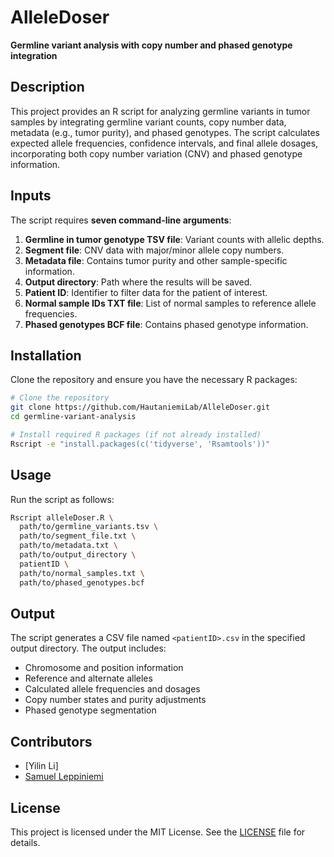 # AlleleDoser

**Germline variant analysis with copy number and phased genotype integration**

## Description
This project provides an R script for analyzing germline variants in tumor samples by integrating germline variant counts, copy number data, metadata (e.g., tumor purity), and phased genotypes. The script calculates expected allele frequencies, confidence intervals, and final allele dosages, incorporating both copy number variation (CNV) and phased genotype information.

## Inputs
The script requires **seven command-line arguments**:
1. **Germline in tumor genotype TSV file**: Variant counts with allelic depths.
2. **Segment file**: CNV data with major/minor allele copy numbers.
3. **Metadata file**: Contains tumor purity and other sample-specific information.
4. **Output directory**: Path where the results will be saved.
5. **Patient ID**: Identifier to filter data for the patient of interest.
6. **Normal sample IDs TXT file**: List of normal samples to reference allele frequencies.
7. **Phased genotypes BCF file**: Contains phased genotype information.

## Installation
Clone the repository and ensure you have the necessary R packages:
```bash
# Clone the repository
git clone https://github.com/HautaniemiLab/AlleleDoser.git
cd germline-variant-analysis

# Install required R packages (if not already installed)
Rscript -e "install.packages(c('tidyverse', 'Rsamtools'))"
```

## Usage
Run the script as follows:
```bash
Rscript alleleDoser.R \
  path/to/germline_variants.tsv \
  path/to/segment_file.txt \
  path/to/metadata.txt \
  path/to/output_directory \
  patientID \
  path/to/normal_samples.txt \
  path/to/phased_genotypes.bcf
```

## Output
The script generates a CSV file named `<patientID>.csv` in the specified output directory. The output includes:
- Chromosome and position information
- Reference and alternate alleles
- Calculated allele frequencies and dosages
- Copy number states and purity adjustments
- Phased genotype segmentation

## Contributors
- [Yilin Li]
- [Samuel Leppiniemi](https://github.com/SamuelLepp)

## License
This project is licensed under the MIT License. See the [LICENSE](LICENSE) file for details.

